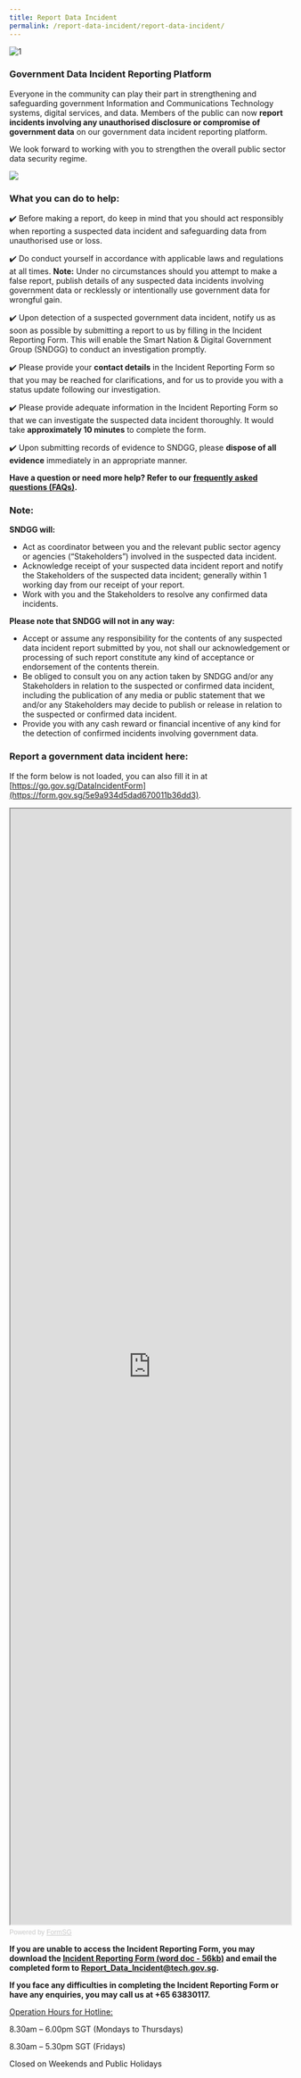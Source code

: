 ```yaml
---
title: Report Data Incident
permalink: /report-data-incident/report-data-incident/
---
```


![1](/images/report-data-incident.jpg)

### **Government Data Incident Reporting Platform**

Everyone in the community can play their part in strengthening and safeguarding government Information and Communications Technology systems, digital services, and data. Members of the public can now **report incidents involving any unauthorised disclosure or compromise of government data** on our government data incident reporting platform.

We look forward to working with you to strengthen the overall public sector data security regime. 

<a href="https://www.smartnation.gov.sg/report-data-incident/report-data-incident#GoToReportDataIncident" target="_blank"><img src="/images/reportdataincident-img-01.png"></a><br>

### What you can do to help:
✔️ Before making a report, do keep in mind that you should act responsibly when reporting a suspected data incident and safeguarding data from unauthorised use or loss.

✔️ Do conduct yourself in accordance with applicable laws and regulations at all times. **Note:** Under no circumstances should you attempt to make a false report, publish details of any suspected data incidents involving government data or recklessly or intentionally use government data for wrongful gain.

✔️ Upon detection of a suspected government data incident, notify us as soon as possible by submitting a report to us by filling in the Incident Reporting Form. This will enable the Smart Nation & Digital Government Group (SNDGG) to conduct an investigation promptly.

✔️ Please provide your **contact details** in the Incident Reporting Form so that you may be reached for clarifications, and for us to provide you with a status update following our investigation.

✔️ Please provide adequate information in the Incident Reporting Form so that we can investigate the suspected data incident thoroughly. It would take **approximately 10 minutes** to complete the form.

✔️ Upon submitting records of evidence to SNDGG, please **dispose of all evidence** immediately in an appropriate manner.

 
**Have a question or need more help? Refer to our [frequently asked questions (FAQs)](/report-data-incident/faq/).**

### **Note:**
**SNDGG will:**
- Act as coordinator between you and the relevant public sector agency or agencies (“Stakeholders”) involved in the suspected data incident.
- Acknowledge receipt of your suspected data incident report and notify the Stakeholders of the suspected data incident; generally within 1 working day from our receipt of your report.
- Work with you and the Stakeholders to resolve any confirmed data incidents.

**Please note that SNDGG will not in any way:**
- Accept or assume any responsibility for the contents of any suspected data incident report submitted by you, not shall our acknowledgement or processing of such report constitute any kind of acceptance or endorsement of the contents therein.
- Be obliged to consult you on any action taken by SNDGG and/or any Stakeholders in relation to the suspected or confirmed data incident, including the publication of any media or public statement that we and/or any Stakeholders may decide to publish or release in relation to the suspected or confirmed data incident.
- Provide you with any cash reward or financial incentive of any kind for the detection of confirmed incidents involving government data.

### **Report a government data incident here:**
If the form below is not loaded, you can also fill it in at [https://go.gov.sg/DataIncidentForm](https://form.gov.sg/5e9a934d5dad670011b36dd3).

<!-- Change the width and height values to suit you best -->
<iframe id="iframe" src="https://form.gov.sg/5e9a934d5dad670011b36dd3" style="width:100%;height:2000px"></iframe>

<div style="font-family:Sans-Serif;font-size:12px;color:#999;opacity:0.5;padding-top:5px">Powered by <a href="https://form.gov.sg" style="color: #999">FormSG</a></div>


**If you are unable to access the Incident Reporting Form, you may download the [Incident Reporting Form (word doc - 56kb)](/files/report-data-incident/government-data-incident-reporting-form.docx) and email the completed form to [Report_Data_Incident@tech.gov.sg](mailto:Report_Data_Incident@tech.gov.sg).**

**If you face any difficulties in completing the Incident Reporting Form or have any enquiries, you may call us at +65 63830117.**

<u>Operation Hours for Hotline:</u>

8.30am – 6.00pm SGT (Mondays to Thursdays)

8.30am – 5.30pm SGT (Fridays)

Closed on Weekends and Public Holidays


